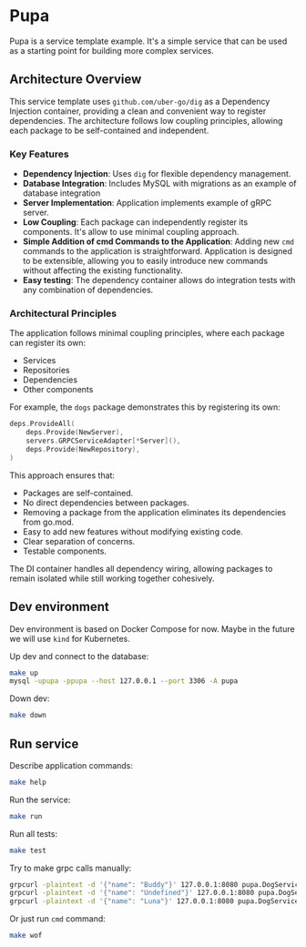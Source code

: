# Pupa

Pupa is a service template example. It's a simple service that can be used as a starting point for building more complex services.

## Architecture Overview

This service template uses `github.com/uber-go/dig` as a Dependency Injection container, providing a clean and convenient way to register dependencies. The architecture follows low coupling principles, allowing each package to be self-contained and independent.

### Key Features

- **Dependency Injection**: Uses `dig` for flexible dependency management.
- **Database Integration**: Includes MySQL with migrations as an example of database integration
- **Server Implementation**: Application implements example of gRPC server.
- **Low Coupling**: Each package can independently register its components. It's allow to use minimal coupling approach.
- **Simple Addition of cmd Commands to the Application**: Adding new `cmd` commands to the application is straightforward. Application is designed to be extensible, allowing you to easily introduce new commands without affecting the existing functionality.
- **Easy testing**: The dependency container allows do integration tests with any combination of dependencies.

### Architectural Principles

The application follows minimal coupling principles, where each package can register its own:
- Services
- Repositories
- Dependencies
- Other components

For example, the `dogs` package demonstrates this by registering its own:
```go
deps.ProvideAll(
    deps.Provide(NewServer),
    servers.GRPCServiceAdapter[*Server](),
    deps.Provide(NewRepository),
)
```

This approach ensures that:
- Packages are self-contained.
- No direct dependencies between packages.
- Removing a package from the application eliminates its dependencies from go.mod.
- Easy to add new features without modifying existing code.
- Clear separation of concerns.
- Testable components.

The DI container handles all dependency wiring, allowing packages to remain isolated while still working together cohesively.

## Dev environment

Dev environment is based on Docker Compose for now. Maybe in the future we will use `kind` for Kubernetes.

Up dev and connect to the database:
```bash
make up
mysql -upupa -ppupa --host 127.0.0.1 --port 3306 -A pupa
```

Down dev:
```bash
make down
```

## Run service

Describe application commands:
```bash
make help
```

Run the service:
```bash
make run
```

Run all tests:
```bash
make test
```

Try to make grpc calls manually:
```bash
grpcurl -plaintext -d '{"name": "Buddy"}' 127.0.0.1:8080 pupa.DogService.DogIsGoodBoyV1
grpcurl -plaintext -d '{"name": "Undefined"}' 127.0.0.1:8080 pupa.DogService.DogIsGoodBoyV1
grpcurl -plaintext -d '{"name": "Luna"}' 127.0.0.1:8080 pupa.DogService.DogIsGoodBoyV1
```

Or just run `cmd` command:
```bash
make wof
```